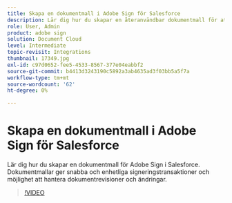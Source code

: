 ```yaml
---
title: Skapa en dokumentmall i Adobe Sign för Salesforce
description: Lär dig hur du skapar en återanvändbar dokumentmall för att skapa snabbhet och enhetlighet
role: User, Admin
product: adobe sign
solution: Document Cloud
level: Intermediate
topic-revisit: Integrations
thumbnail: 17349.jpg
exl-id: c97d0652-fee5-4533-8567-377e04eabbf2
source-git-commit: b4413d3243190c5892a3ab4635ad3f03bb5a5f7a
workflow-type: tm+mt
source-wordcount: '62'
ht-degree: 0%

---
```


# Skapa en dokumentmall i Adobe Sign för Salesforce

Lär dig hur du skapar en dokumentmall för Adobe Sign i Salesforce. Dokumentmallar ger snabba och enhetliga signeringstransaktioner och möjlighet att hantera dokumentrevisioner och ändringar.

>[!VIDEO](https://video.tv.adobe.com/v/17349?hidetitle=true)
